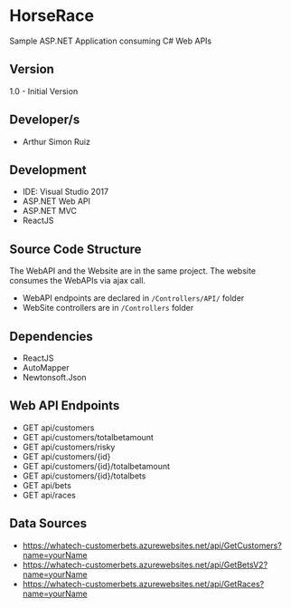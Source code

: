 # HorseRace

Sample ASP.NET Application consuming C# Web APIs

## Version
1.0 - Initial Version

## Developer/s
  - Arthur Simon Ruiz

## Development

  - IDE: Visual Studio 2017
  - ASP.NET Web API
  - ASP.NET MVC
  - ReactJS
 
## Source Code Structure

The WebAPI and the Website are in the same project.
The website consumes the WebAPIs via ajax call.

  - WebAPI endpoints are declared in  ``/Controllers/API/`` folder
  - WebSite controllers are in ``/Controllers`` folder

## Dependencies
  - ReactJS
  - AutoMapper
  - Newtonsoft.Json

## Web API Endpoints
  - GET api/customers
  - GET api/customers/totalbetamount
  - GET api/customers/risky
  - GET api/customers/{id}
  - GET api/customers/{id}/totalbetamount
  - GET api/customers/{id}/totalbets
  - GET api/bets
  - GET api/races

## Data Sources
  - https://whatech-customerbets.azurewebsites.net/api/GetCustomers?name=yourName
  - https://whatech-customerbets.azurewebsites.net/api/GetBetsV2?name=yourName
  - https://whatech-customerbets.azurewebsites.net/api/GetRaces?name=yourName

